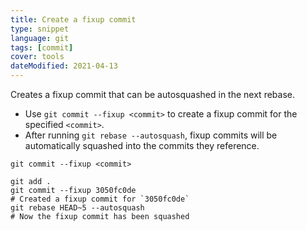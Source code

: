 ```yaml
---
title: Create a fixup commit
type: snippet
language: git
tags: [commit]
cover: tools
dateModified: 2021-04-13
---
```


Creates a fixup commit that can be autosquashed in the next rebase.

- Use `git commit --fixup <commit>` to create a fixup commit for the specified `<commit>`.
- After running `git rebase --autosquash`, fixup commits will be automatically squashed into the commits they reference.

```shell
git commit --fixup <commit>
```

```shell
git add .
git commit --fixup 3050fc0de
# Created a fixup commit for `3050fc0de`
git rebase HEAD~5 --autosquash
# Now the fixup commit has been squashed
```
